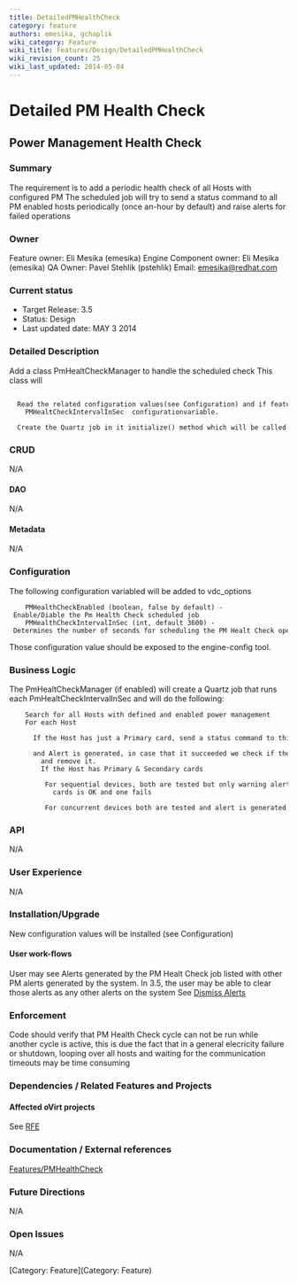 ```yaml
---
title: DetailedPMHealthCheck
category: feature
authors: emesika, gchaplik
wiki_category: Feature
wiki_title: Features/Design/DetailedPMHealthCheck
wiki_revision_count: 25
wiki_last_updated: 2014-05-04
---
```


# Detailed PM Health Check

## Power Management Health Check

### Summary

The requirement is to add a periodic health check of all Hosts with configured PM
The scheduled job will try to send a status command to all PM enabled hosts periodically (once an-hour by default) and raise alerts for failed operations

### Owner

Feature owner: Eli Mesika (emesika)
Engine Component owner: Eli Mesika (emesika)
QA Owner: Pavel Stehlik (pstehlik)
Email: emesika@redhat.com

### Current status

*   Target Release: 3.5
*   Status: Design
*   Last updated date: MAY 3 2014

### Detailed Description

Add a class PmHealtCheckManager to handle the scheduled check
This class will

        Read the related configuration values(see Configuration) and if feature is enabled reads the
        PMHealtCheckIntervalInSec  configurationvariable.   
        Create the Quartz job in it initialize() method which will be called from backend::initialize()

### CRUD

N/A

#### DAO

N/A

#### Metadata

N/A

### Configuration

The following configuration variabled will be added to vdc_options

        PMHealthCheckEnabled (boolean, false by default) - Enable/Diable the Pm Health Check scheduled job
        PMHealthCheckIntervalInSec (int, default 3600) - Determines the number of seconds for scheduling the PM Healt Check operation

Those configuration value should be exposed to the engine-config tool.

### Business Logic

The PmHealtCheckManager (if enabled) will create a Quartz job that runs each PmHealtCheckIntervalInSec and will do the following:

        Search for all Hosts with defined and enabled power management 
        For each Host
            If the Host has just a Primary card, send a status command to this card, In case that this failed 
            and Alert is generated, in case that it succeeded we check if there is an active alert for this host 
            and remove it.
            If the Host has Primary & Secondary cards 
               For sequential devices, both are tested but only warning alerts are generated if one of those 
               cards is OK and one fails
               For concurrent devices both are tested and alert is generated no matter which card fails

### API

N/A

### User Experience

N/A

### Installation/Upgrade

New configuration values will be installed (see Configuration)

#### User work-flows

User may see Alerts generated by the PM Healt Check job listed with other PM alerts generated by the system.
In 3.5, the user may be able to clear those alerts as any other alerts on the system
See [Dismiss Alerts](https://bugzilla.redhat.com/show_bug.cgi?id=1090808)

### Enforcement

Code should verify that PM Health Check cycle can not be run while another cycle is active, this is due the fact that in a general elecricity failure or shutdown, looping over all hosts and waiting for the communication timeouts may be time consuming

### Dependencies / Related Features and Projects

#### Affected oVirt projects

See [RFE](https://bugzilla.redhat.com/show_bug.cgi?id=1090808)

### Documentation / External references

[Features/PMHealthCheck](/develop/release-management/features/infra/pmhealthcheck/)

### Future Directions

N/A

### Open Issues

N/A

[Category: Feature](Category: Feature)
